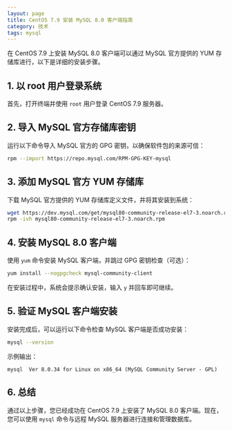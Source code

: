 ```yaml
---
layout: page
title: CentOS 7.9 安装 MySQL 8.0 客户端指南
category: 技术
tags: mysql
---
```


在 CentOS 7.9 上安装 MySQL 8.0 客户端可以通过 MySQL 官方提供的 YUM 存储库进行，以下是详细的安装步骤。

## 1. 以 root 用户登录系统

首先，打开终端并使用 `root` 用户登录 CentOS 7.9 服务器。

## 2. 导入 MySQL 官方存储库密钥

运行以下命令导入 MySQL 官方的 GPG 密钥，以确保软件包的来源可信：

```bash
rpm --import https://repo.mysql.com/RPM-GPG-KEY-mysql
```

## 3. 添加 MySQL 官方 YUM 存储库

下载 MySQL 官方提供的 YUM 存储库定义文件，并将其安装到系统：

```bash
wget https://dev.mysql.com/get/mysql80-community-release-el7-3.noarch.rpm
rpm -ivh mysql80-community-release-el7-3.noarch.rpm
```

## 4. 安装 MySQL 8.0 客户端

使用 `yum` 命令安装 MySQL 客户端，并跳过 GPG 密钥检查（可选）：

```bash
yum install --nogpgcheck mysql-community-client
```

在安装过程中，系统会提示确认安装，输入 `y` 并回车即可继续。

## 5. 验证 MySQL 客户端安装

安装完成后，可以运行以下命令检查 MySQL 客户端是否成功安装：

```bash
mysql --version
```

示例输出：

```
mysql  Ver 8.0.34 for Linux on x86_64 (MySQL Community Server - GPL)
```

## 6. 总结

通过以上步骤，您已经成功在 CentOS 7.9 上安装了 MySQL 8.0 客户端。现在，您可以使用 `mysql` 命令与远程 MySQL 服务器进行连接和管理数据库。
